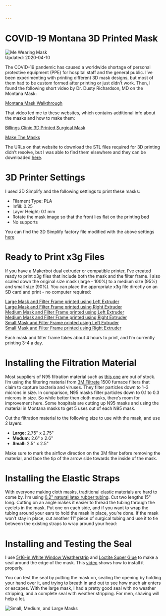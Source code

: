 ```yaml
---


---
```


<h1 id="covid-19-montana-3d-printed-mask">COVID-19 Montana 3D Printed Mask</h1>
<p><img src="https://github.com/lwhitty/COVID-19_Montana_3D_Printed_Mask/raw/master/wearing_mask_400px.jpg" alt="Me Wearing Mask"><br>
Updated: 2020-04-10</p>
<p>The COVID-19 pandemic has caused a worldwide shortage of personal protective equipment (PPE) for hospital staff and the general public. I’ve been experimenting with printing different 3D mask designs, but most of them had to be custom formed after printing or just didn’t work. Then, I found the following short video by Dr. Dusty Richardson, MD on the Montana Mask:</p>
<p><a href="https://www.youtube.com/watch?v=nArDE44miz0">Montana Mask Walkthrough</a></p>
<p>That video led me to these websites, which contains additional info about the masks and how to make them:</p>
<p><a href="https://www.billingsclinic.com/foundation/3d-printed-surgical-mask/">Billings Clinic 3D Printed Surgical Mask</a></p>
<p><a href="https://www.makethemasks.com/">Make The Masks</a></p>
<p>The URLs on that website to download the STL files required for 3D printing didn’t resolve, but I was able to find them elsewhere and they can be downloaded <a href="https://github.com/lwhitty/COVID-19_Montana_3D_Printed_Mask/raw/master/n95-montana-mask.zip">here</a>.</p>
<h1 id="d-printer-settings">3D Printer Settings</h1>
<p>I used 3D Simplify and the following settings to print these masks:</p>
<ul>
<li>Filament Type: PLA</li>
<li>Infill: 0.25</li>
<li>Layer Height: 0.1 mm</li>
<li>Rotate the mask image so that the front lies flat on the printing bed</li>
<li>No supports</li>
</ul>
<p>You can find the 3D Simplify factory file modified with the above settings <a href="https://github.com/lwhitty/COVID-19_Montana_3D_Printed_Mask/raw/master/MontanaMasks.factory">here</a></p>
<h1 id="ready-to-print-x3g-files">Ready to Print x3g Files</h1>
<p>If you have a Makerbot dual extruder or compatible printer, I’ve created ready to print x3g files that include both the mask and the filter frame. I also scaled down the original size mask (large - 100%) to a medium size (95%) and small size (90%). You can place the appropriate x3g file directly on an SD card and print - no computer required:</p>
<p><a href="https://github.com/lwhitty/COVID-19_Montana_3D_Printed_Mask/raw/master/MontanaMasks_100_PLA_L.x3g">Large Mask and Filter Frame printed using Left Extruder</a><br>
<a href="https://github.com/lwhitty/COVID-19_Montana_3D_Printed_Mask/raw/master/MontanaMasks_100_PLA_R.x3g">Large Mask and Filter Frame printed using Right Extruder</a><br>
<a href="https://github.com/lwhitty/COVID-19_Montana_3D_Printed_Mask/raw/master/MontanaMasks_95_PLA_L.x3g">Medium Mask and Filter Frame printed using Left Extruder</a><br>
<a href="https://github.com/lwhitty/COVID-19_Montana_3D_Printed_Mask/raw/master/MontanaMasks_95_PLA_R.x3g">Medium Mask and Filter Frame printed using Right Extruder</a><br>
<a href="https://github.com/lwhitty/COVID-19_Montana_3D_Printed_Mask/raw/master/MontanaMasks_90_PLA_L.x3g">Small Mask and Filter Frame printed using Left Extruder</a><br>
<a href="https://github.com/lwhitty/COVID-19_Montana_3D_Printed_Mask/raw/master/MontanaMasks_90_PLA_R.x3g">Small Mask and Filter Frame printed using Right Extruder</a></p>
<p>Each mask and filter frame takes about 4 hours to print, and I’m currently printing 3-4 a day.</p>
<h1 id="installing-the-filtration-material">Installing the Filtration Material</h1>
<p>Most suppliers of N95 filtration material such as <a href="https://www.flowmarkhightech.com/">this one</a> are out of stock. I’m using the filtering material from <a href="https://www.filtrete.com/3M/en_US/filtrete/about-us/the-right-filter-for-you/">3M Filtrete</a> 1500 furnace filters that claim to capture bacteria and viruses. They filter particles down to 1–3 microns in size.  In comparison, N95 masks filter particles down to 0.1 to 0.3 microns in size. So while better then cloth masks, there’s room for improvement here. Some hospitals are cutting up N95 masks and using the material in Montana masks to get 5 uses out of each N95 mask.</p>
<p>Cut the filtration material to the following size to use with the mask, and use 2 layers:</p>
<ul>
<li><strong>Large:</strong> 2.75" x 2.75"</li>
<li><strong>Medum:</strong> 2.6" x 2.6"</li>
<li><strong>Small:</strong> 2.5" x 2.5"</li>
</ul>
<p>Make sure to mark the airflow direction on the 3M filter before removing the material, and face the tip of the arrow side towards  the inside of the mask.</p>
<h1 id="installing-the-elastic-straps">Installing the Elastic Straps</h1>
<p>With everyone making cloth masks, traditional elastic materials are hard to come by.  I’m using <a href="https://www.amazon.com/gp/product/B01LYF949F/ref=ppx_od_dt_b_asin_title_s02?ie=UTF8&amp;psc=1">0.2" natural latex rubber tubing</a>. Cut two lengths 15" long. Cutting on an angle makes it easier to thread the tubing through the eyelets in the mask. Put one on each side, and if you want to wrap the tubing around your ears to hold the mask in place, you’re done. If the mask won’t stay in place, cut another 11" piece of surgical tubing and use it to tie between the existing straps to wrap around your head:</p>
<h1 id="installing-and-testing-the-seal">Installing and Testing the Seal</h1>
<p>I use <a href="https://www.lowes.com/pd/M-D-17-ft-x-5-16-in-White-Window-Seal-Rubber-Window-Weatherstrip/1010041">5/16-in White Window Weatherstrip</a> and <a href="https://www.lowes.com/pd/LOCTITE-Precision-Pen-Super-Glue-Gel-4-Gram-Super-Glue-Clear-Multipurpose-Adhesive/1000939724">Loctite Super Glue</a> to make a seal around the edge of the mask. This <a href="https://www.youtube.com/watch?v=UkYnSPlj7AI&amp;list=PLZI0BjypoZ-bdtBwPr9JfbpGa-oSaFYXc&amp;index=4&amp;t=0s">video</a> shows how to install it properly.</p>
<p>You can test the seal by putting the mask on, sealing the opening by holding your hand over it, and trying to breath in and out to see how much air enters or escapes. With the large mask, I had a pretty good seal with no weather stripping, and a complete seal with weather stripping. For men, shaving will help a lot.</p>
<p><img src="https://github.com/lwhitty/COVID-19_Montana_3D_Printed_Mask/raw/master/S_M_L_Montana_Masks_400px.jpg" alt="Small, Medium, and Large Masks"></p>

